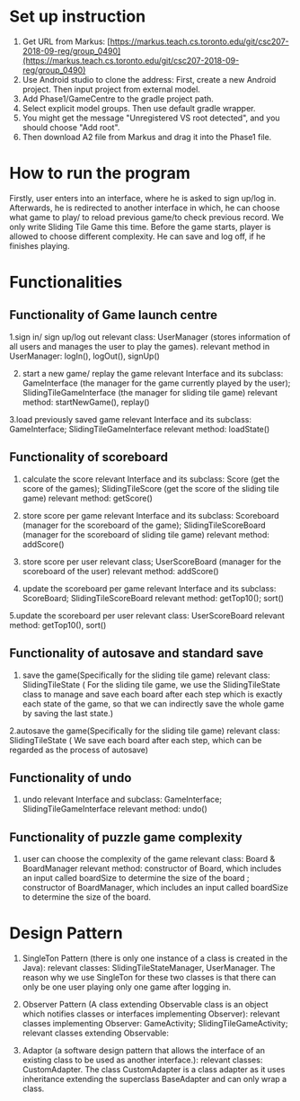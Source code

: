 # Set up instruction
1. Get URL from Markus: [https://markus.teach.cs.toronto.edu/git/csc207-2018-09-reg/group_0490](https://markus.teach.cs.toronto.edu/git/csc207-2018-09-reg/group_0490)
2. Use Android studio to clone the address:
First, create a new Android project. Then input project from external model.
3. Add Phase1/GameCentre to the gradle project path.
4. Select explicit model groups. Then use default gradle wrapper.
5. You might get the message "Unregistered VS root detected", and you should choose "Add root".
6. Then download A2 file from Markus and drag it into the Phase1 file.


# How to run the program
Firstly, user enters into an interface, where he is asked to sign up/log in. Afterwards, he is redirected to another interface in which, he can choose what game to play/ to reload previous game/to check previous record. We only write Sliding Tile Game this time. Before the game starts, player is allowed to choose different complexity. He can save and log off, if he finishes playing.


# Functionalities
## Functionality of Game launch centre
1.sign in/ sign up/log out
relevant class: UserManager (stores information of all users and manages the user to play the games). 
relevant method in UserManager: logIn(), logOut(), signUp()

2. start a new game/ replay the game
relevant Interface and its subclass: GameInterface (the manager for the game currently played by the user); SlidingTileGameInterface (the manager for sliding tile game)
relevant method: startNewGame(), replay()

3.load previously saved game
relevant Interface and its subclass: GameInterface; SlidingTileGameInterface
relevant method: loadState()


## Functionality of scoreboard
1. calculate the score
relevant Interface and its subclass: Score (get the score of the games); SlidingTileScore (get the score of the sliding tile game)
relevant method: getScore()

2. store score per game
relevant Interface and its subclass: Scoreboard (manager for the scoreboard of the game); SlidingTileScoreBoard (manager for the scoreboard of sliding tile game)
relevant method: addScore()

3. store score per user
relevant class; UserScoreBoard (manager for the scoreboard of the user)
relevant method: addScore()

4. update the scoreboard per game
relevant Interface and its subclass: ScoreBoard; SlidingTileScoreBoard
relevant method: getTop10(); sort()

5.update the scoreboard per user
relevant class: UserScoreBoard
relevant method: getTop10(), sort()


## Functionality of autosave and standard save
1. save the game(Specifically for the sliding tile game)
relevant class: SlidingTileState ( For the sliding tile game, we use the SlidingTileState class to manage and save each board after each step  which is exactly each state of the game, so that we can indirectly save the whole game by saving the last state.)

2.autosave the game(Specifically for the sliding tile game)
relevant class: SlidingTileState ( We save each board after each step, which can be regarded as the process of autosave)


## Functionality of undo
1. undo
relevant Interface and subclass: GameInterface; SlidingTileGameInterface
relevant method: undo()


## Functionality of puzzle game complexity
1. user can choose the complexity of the game
relevant class: Board & BoardManager
relevant method: constructor of Board, which includes an input called boardSize to determine the size of the board ; constructor of BoardManager, which includes an input called boardSize to determine the size of the board.


# Design Pattern
1. SingleTon Pattern (there is only one instance of a class is created in the Java):
relevant classes: SlidingTileStateManager, UserManager. The reason why we use SingleTon for these two classes is that there can only be one user playing only one game after logging in.

2. Observer Pattern (A class extending Observable class is an object which notifies classes or interfaces implementing Observer):
relevant classes implementing Observer: GameActivity; SlidingTileGameActivity;
relevant classes extending Observable: 

3. Adaptor (a software design pattern that allows the interface of an existing class to be used as another interface.):
relevant classes: CustomAdapter.  The class CustomAdapter
is a class adapter as it uses inheritance extending the superclass BaseAdapter and can only wrap a class.